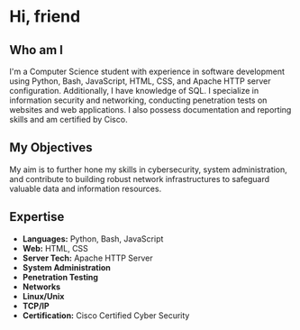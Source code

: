 # Hi, friend

## Who am I

I'm a Computer Science student with experience in software development using Python, Bash, JavaScript, HTML, CSS, and Apache HTTP server configuration. Additionally, I have knowledge of SQL. I specialize in information security and networking, conducting penetration tests on websites and web applications. I also possess documentation and reporting skills and am certified by Cisco.

## My Objectives

My aim is to further hone my skills in cybersecurity, system administration, and contribute to building robust network infrastructures to safeguard valuable data and information resources.

## Expertise

- **Languages:** Python, Bash, JavaScript
- **Web:** HTML, CSS
- **Server Tech:** Apache HTTP Server
- **System Administration**
- **Penetration Testing**
- **Networks**
- **Linux/Unix**
- **TCP/IP**
- **Certification:** Cisco Certified Cyber Security
